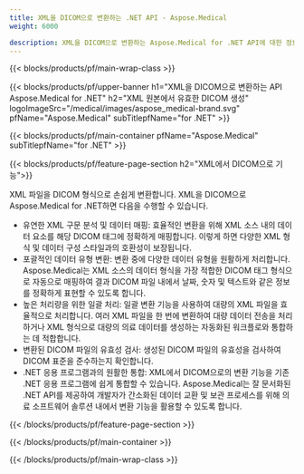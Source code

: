 ```yaml
---
title: XML을 DICOM으로 변환하는 .NET API - Aspose.Medical
weight: 6000

description: XML을 DICOM으로 변환하는 Aspose.Medical for .NET API에 대한 정보
---
```


{{< blocks/products/pf/main-wrap-class >}}

{{< blocks/products/pf/upper-banner h1="XML을 DICOM으로 변환하는 API Aspose.Medical for .NET" h2="XML 원본에서 유효한 DICOM 생성" logoImageSrc="/medical/images/aspose_medical-brand.svg" pfName="Aspose.Medical" subTitlepfName="for .NET" >}}

{{< blocks/products/pf/main-container pfName="Aspose.Medical" subTitlepfName="for .NET" >}}

{{< blocks/products/pf/feature-page-section h2="XML에서 DICOM으로 기능">}}

<p>XML 파일을 DICOM 형식으로 손쉽게 변환합니다. XML을 DICOM으로 Aspose.Medical for .NET하면 다음을 수행할 수 있습니다.</p>

<ul>
<li>유연한 XML 구문 분석 및 데이터 매핑: 효율적인 변환을 위해 XML 소스 내의 데이터 요소를 해당 DICOM 태그에 정확하게 매핑합니다. 이렇게 하면 다양한 XML 형식 및 데이터 구성 스타일과의 호환성이 보장됩니다.</li>
<li>포괄적인 데이터 유형 변환: 변환 중에 다양한 데이터 유형을 원활하게 처리합니다. Aspose.Medical는 XML 소스의 데이터 형식을 가장 적합한 DICOM 태그 형식으로 자동으로 매핑하여 결과 DICOM 파일 내에서 날짜, 숫자 및 텍스트와 같은 정보를 정확하게 표현할 수 있도록 합니다.</li>
<li>높은 처리량을 위한 일괄 처리: 일괄 변환 기능을 사용하여 대량의 XML 파일을 효율적으로 처리합니다. 여러 XML 파일을 한 번에 변환하여 대량 데이터 전송을 처리하거나 XML 형식으로 대량의 의료 데이터를 생성하는 자동화된 워크플로와 통합하는 데 적합합니다.</li>
<li>변환된 DICOM 파일의 유효성 검사: 생성된 DICOM 파일의 유효성을 검사하여 DICOM 표준을 준수하는지 확인합니다.</li>
<li>.NET 응용 프로그램과의 원활한 통합: XML에서 DICOM으로의 변환 기능을 기존 .NET 응용 프로그램에 쉽게 통합할 수 있습니다. Aspose.Medical는 잘 문서화된 .NET API를 제공하여 개발자가 간소화된 데이터 교환 및 보관 프로세스를 위해 의료 소프트웨어 솔루션 내에서 변환 기능을 활용할 수 있도록 합니다.</li>
</ul>

{{< /blocks/products/pf/feature-page-section >}}

{{< /blocks/products/pf/main-container >}}

{{< /blocks/products/pf/main-wrap-class >}}